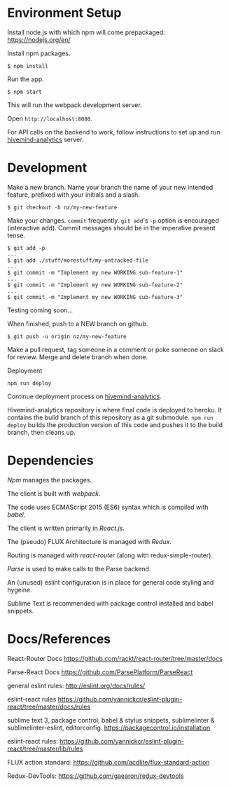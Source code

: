 
# Environment Setup

Install node.js with which npm will come prepackaged: https://nodejs.org/en/

Install npm packages.
```
$ npm install
```
Run the app.
```
$ npm start
```

This will run the webpack development server.

Open `http://localhost:8080`.

For API calls on the backend to work, follow instructions to set up and run [hivemind-analytics](https://github.com/nickzarate/hivemind-analytics) server.

# Development

Make a new branch. Name your branch the name of your new intended feature, prefixed with your initials and a slash.
```
$ git checkout -b nz/my-new-feature
```

Make your changes. `commit` frequently. `git add`'s `-p` option is encouraged (interactive add). Commit messages should be in the imperative present tense.
```
$ git add -p
...
$ git add ./stuff/morestuff/my-untracked-file
...
$ git commit -m "Implement my new WORKING sub-feature-1"
...
$ git commit -m "Implement my new WORKING sub-feature-2"
...
$ git commit -m "Implement my new WORKING sub-feature-3"
```

Testing coming soon...

When finished, push to a NEW branch on github.
```
$ git push -u origin nz/my-new-feature
```
Make a pull request, tag someone in a comment or poke someone on slack for review. Merge and delete branch when done.

Deployment

```
npm run deploy
```
Continue deployment process on [hivemind-analytics](https://github.com/nickzarate/hivemind-analytics).

Hivemind-analytics repository is where final code is deployed to heroku. It contains the build branch of this repository as a git submodule. `npm run deploy` builds the production version of this code and pushes it to the build branch, then cleans up.


# Dependencies
*Npm* manages the packages.

The client is built with *webpack*.

The code uses ECMAScript 2015 (ES6) syntax which is compiled with *babel*.

The client is written primarily in *React.js*.

The (pseudo) FLUX Architecture is managed with *Redux*.

Routing is managed with *react-router* (along with redux-simple-router).

*Parse* is used to make calls to the Parse backend.

An (unused) eslint configuration is in place for general code styling and hygeine.

Sublime Text is recommended with package control installed and babel snippets.




# Docs/References

React-Router Docs
https://github.com/rackt/react-router/tree/master/docs

Parse-React Docs
https://github.com/ParsePlatform/ParseReact

general eslint rules:
http://eslint.org/docs/rules/

eslint-react rules
https://github.com/yannickcr/eslint-plugin-react/tree/master/docs/rules

sublime text 3, package control, babel & stylus snippets, sublimelinter & sublimelinter-eslint, editorconfig.
https://packagecontrol.io/installation


eslint-react rules:
https://github.com/yannickcr/eslint-plugin-react/tree/master/lib/rules

FLUX action standard:
https://github.com/acdlite/flux-standard-action

Redux-DevTools:
https://github.com/gaearon/redux-devtools
